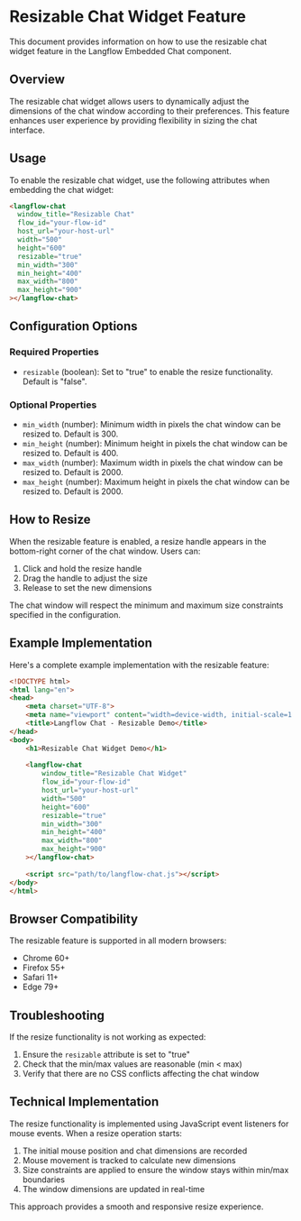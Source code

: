 # Resizable Chat Widget Feature

This document provides information on how to use the resizable chat widget feature in the Langflow Embedded Chat component.

## Overview

The resizable chat widget allows users to dynamically adjust the dimensions of the chat window according to their preferences. This feature enhances user experience by providing flexibility in sizing the chat interface.

## Usage

To enable the resizable chat widget, use the following attributes when embedding the chat widget:

```html
<langflow-chat 
  window_title="Resizable Chat" 
  flow_id="your-flow-id"
  host_url="your-host-url"
  width="500"
  height="600"
  resizable="true"
  min_width="300"
  min_height="400"
  max_width="800"
  max_height="900"
></langflow-chat>
```

## Configuration Options

### Required Properties

- `resizable` (boolean): Set to "true" to enable the resize functionality. Default is "false".

### Optional Properties

- `min_width` (number): Minimum width in pixels the chat window can be resized to. Default is 300.
- `min_height` (number): Minimum height in pixels the chat window can be resized to. Default is 400.
- `max_width` (number): Maximum width in pixels the chat window can be resized to. Default is 2000.
- `max_height` (number): Maximum height in pixels the chat window can be resized to. Default is 2000.

## How to Resize

When the resizable feature is enabled, a resize handle appears in the bottom-right corner of the chat window. Users can:

1. Click and hold the resize handle
2. Drag the handle to adjust the size
3. Release to set the new dimensions

The chat window will respect the minimum and maximum size constraints specified in the configuration.

## Example Implementation

Here's a complete example implementation with the resizable feature:

```html
<!DOCTYPE html>
<html lang="en">
<head>
    <meta charset="UTF-8">
    <meta name="viewport" content="width=device-width, initial-scale=1.0">
    <title>Langflow Chat - Resizable Demo</title>
</head>
<body>
    <h1>Resizable Chat Widget Demo</h1>
    
    <langflow-chat 
        window_title="Resizable Chat Widget" 
        flow_id="your-flow-id"
        host_url="your-host-url"
        width="500"
        height="600"
        resizable="true"
        min_width="300"
        min_height="400"
        max_width="800"
        max_height="900"
    ></langflow-chat>
    
    <script src="path/to/langflow-chat.js"></script>
</body>
</html>
```

## Browser Compatibility

The resizable feature is supported in all modern browsers:

- Chrome 60+
- Firefox 55+
- Safari 11+
- Edge 79+

## Troubleshooting

If the resize functionality is not working as expected:

1. Ensure the `resizable` attribute is set to "true"
2. Check that the min/max values are reasonable (min < max)
3. Verify that there are no CSS conflicts affecting the chat window

## Technical Implementation

The resize functionality is implemented using JavaScript event listeners for mouse events. When a resize operation starts:

1. The initial mouse position and chat dimensions are recorded
2. Mouse movement is tracked to calculate new dimensions
3. Size constraints are applied to ensure the window stays within min/max boundaries
4. The window dimensions are updated in real-time

This approach provides a smooth and responsive resize experience.